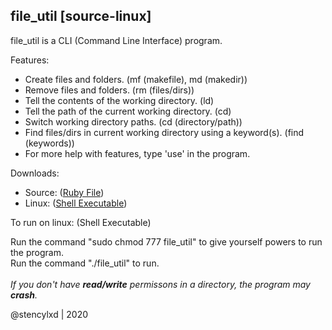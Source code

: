 
## file_util [source-linux]<br>
file_util is a CLI (Command Line Interface) program.<br>

Features:

- Create files and folders. (mf (makefile), md (makedir))
- Remove files and folders. (rm (files/dirs))
- Tell the contents of the working directory. (ld)
- Tell the path of the current working directory. (cd)
- Switch working directory paths. (cd (directory/path))
- Find files/dirs in current working directory using a keyword(s). (find (keywords))<br>
- For more help with features, type 'use' in the program.<br>

Downloads:

- Source: ([Ruby File](https://github.com/stencylxd/crap-in-ruby/raw/master/file_util.rb))
- Linux: ([Shell Executable](https://github.com/stencylxd/crap-in-ruby/raw/master/executable/file_util))

To run on linux: (Shell Executable)<br>

Run the command "sudo chmod 777 file_util" to give yourself powers to run the program.<br>
Run the command "./file_util" to run.<br>
<br>*If you don't have **read/write** permissons in a directory, the program may **crash**.*
 
@stencylxd | 2020
